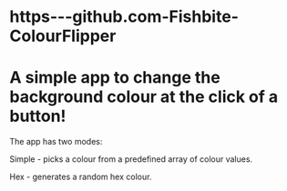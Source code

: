 # https---github.com-Fishbite-ColourFlipper

# A simple app to change the background colour at the click of a button!

The app has two modes:

Simple - picks a colour from a predefined array of colour values.

Hex - generates a random hex colour.

